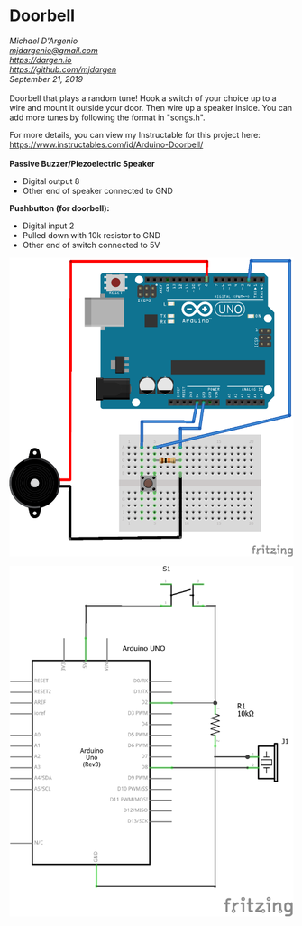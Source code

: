 # Doorbell  
*Michael D'Argenio   
mjdargenio@gmail.com  
https://dargen.io  
https://github.com/mjdargen  
September 21, 2019*  
\
Doorbell that plays a random tune! Hook a
switch of your choice up to a wire and 
mount it outside your door. Then wire up
a speaker inside. You can add more tunes
by following the format in "songs.h".  

For more details, you can view my Instructable for this project here: https://www.instructables.com/id/Arduino-Doorbell/    
\
**Passive Buzzer/Piezoelectric Speaker**
* Digital output 8
* Other end of speaker connected to GND

**Pushbutton (for doorbell):**
* Digital input 2
* Pulled down with 10k resistor to GND
* Other end of switch connected to 5V  


[//]: # (Hello)  
      

<p align="center">
  <img src="https://github.com/mjdargen/Doorbell/blob/master/doorbell_bb.png" width="600">
</p>

<p align="center">
  <img src="https://github.com/mjdargen/Doorbell/blob/master/doorbell_schem.png" width="600">
</p>
